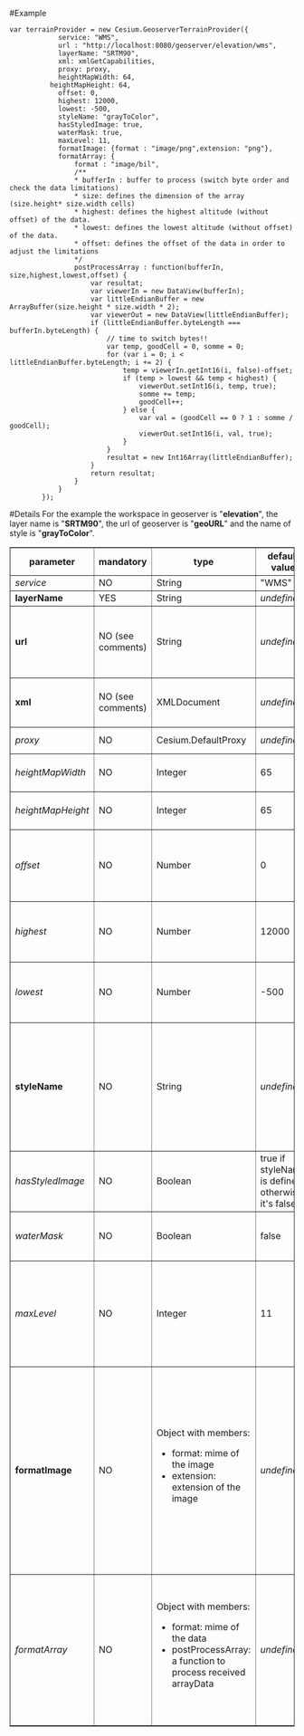 #Example
```
var terrainProvider = new Cesium.GeoserverTerrainProvider({
			service: "WMS",	
	        url : "http://localhost:8080/geoserver/elevation/wms",
	        layerName: "SRTM90",
	        xml: xmlGetCapabilities,
	        proxy: proxy,
	        heightMapWidth: 64,
          heightMapHeight: 64,
	        offset: 0,
	        highest: 12000,
	        lowest: -500,
	        styleName: "grayToColor",
	        hasStyledImage: true,
	        waterMask: true,
	        maxLevel: 11,
	        formatImage: {format : "image/png",extension: "png"},
	        formatArray: {
				format : "image/bil",
				/**
				* bufferIn : buffer to process (switch byte order and check the data limitations)
				* size: defines the dimension of the array (size.height* size.width cells)
				* highest: defines the highest altitude (without offset) of the data. 
				* lowest: defines the lowest altitude (without offset) of the data. 
				* offset: defines the offset of the data in order to adjust the limitations
				*/
				postProcessArray : function(bufferIn, size,highest,lowest,offset) {
					var resultat;
					var viewerIn = new DataView(bufferIn);
					var littleEndianBuffer = new ArrayBuffer(size.height * size.width * 2);
					var viewerOut = new DataView(littleEndianBuffer);
					if (littleEndianBuffer.byteLength === bufferIn.byteLength) {
						// time to switch bytes!!
						var temp, goodCell = 0, somme = 0;
						for (var i = 0; i < littleEndianBuffer.byteLength; i += 2) {
							temp = viewerIn.getInt16(i, false)-offset;
							if (temp > lowest && temp < highest) {
								viewerOut.setInt16(i, temp, true);
								somme += temp;
								goodCell++;
							} else {
								var val = (goodCell == 0 ? 1 : somme / goodCell);
								viewerOut.setInt16(i, val, true);
							}
						}
						resultat = new Int16Array(littleEndianBuffer);
					}
					return resultat;
				}
			}
	    });
```
	    
#Details
For the example the workspace in geoserver is "**elevation**", the layer name is "**SRTM90**", the url of geoserver is "**geoURL**" and the name of style is "**grayToColor**".
<table style="align:left;" border="1">
<tr style="center;">
  <th>parameter</th>
  <th>mandatory</th>
  <th>type</th>
  <th>default value</th>
  <th>geoserver example</th>
  <th>geoWebCache example</th>
  <th>comments</th>
</tr>
<tr>
  <td><i>service</i></td>
  <td>NO</td>
  <td>String</td>
  <td>"WMS"</td>
  <td>"WMS"</td>
  <td>"WMS"</td>
  <td>indicates type of service</td>
</tr>
<tr>
  <td><b>layerName</b></td>
  <td>YES</td>
  <td>String</td>
  <td><i>undefined</i></td>
  <td>"SRTM90"</td>
  <td>"elevation:SRTM90"</td>
  <td>name of the layer to use</td>
</tr>
<tr>
  <td><b>url</b></td>
  <td>NO (see comments)</td>
  <td>String</td>
  <td><i>undefined</i></td>
  <td>"geoURL/elevation/wms"</td>
  <td>"geoURL/gwc/service/wms"</td>
  <td>URL to acces to getCapabilities document (and ressources of the layer!!).<b> Either xml (see below) and url must be defined</b></td>
</tr>
<tr>
  <td><b>xml</b></td>
  <td>NO (see comments)</td>
  <td>XMLDocument</td>
  <td><i>undefined</i></td>
  <td>XMLDocument of <i>geoURL/elevation/wms?SERVICE=WMS&REQUEST=GetCapabilities&tiled=true</i></td>
  <td>XMLDocument of <i>geoURL/gwc/service/wms?SERVICE=WMS&REQUEST=GetCapabilities&tiled=true</i></td>
  <td>xml that defines the metadata of the layer. <b>Either url (see above) and xml must be defined</b></td>
</tr>
<tr>
  <td><i>proxy</i></td>
  <td>NO</td>
  <td>Cesium.DefaultProxy</td>
  <td><i>undefined</i></td>
  <td>new Cesium.DefaultProxy(urlProxy)</td>
  <td>new Cesium.DefaultProxy(urlProxy)</td>
  <td>a proxy to get data from geoserver</td>
</tr>
<tr>
  <td><i>heightMapWidth<i></td>
  <td>NO</td>
  <td>Integer</td>
  <td>65</td>
  <td>128</td>
  <td>defines width of tile. It seems that Cesium can't work with tile bigger than a certain size (between 129 and 256).</td>
</tr>
<tr>
  <td><i>heightMapHeight<i></td>
  <td>NO</td>
  <td>Integer</td>
  <td>65</td>
  <td>128</td>
  <td>defines height tile. It seems that Cesium can't work with tile bigger than a certain size (between 129 and 256).</td>
</tr>
<tr>
  <td><i>offset</i></td>
  <td>NO</td>
  <td>Number</td>
  <td>0</td>
  <td>300</td>
  <td>400</td>
  <td>offset of the data in meters. It's positive to decrease the altitude of data received and it's negative to increase the altitude of data received</td>
</tr>
<tr>
  <td><i>highest</i></td>
  <td>NO</td>
  <td>Number</td>
  <td>12000</td>
  <td>9000</td>
  <td>9000</td>
  <td>define highest altitude of the layer. If an elevation data is higher, it will be balanced with data of the same sample.</td>
</tr>
<tr>
  <td><i>lowest</i></td>
  <td>NO</td>
  <td>Number</td>
  <td>-500</td>
  <td>-800</td>
  <td>-800</td>
  <td>define lowest altitude of the layer. If an elevation data is lower, it will be balanced with data of the same sample.</td>
</tr>
<tr>
  <td><b>styleName</b></td>
  <td>NO</td>
  <td>String</td>
  <td><i>undefined</i></td>
  <td>"mySLD"</td>
  <td>"mySLD"</td>
  <td>Name of style to use for GeoserverTerrainProvider when it works with BILL/DDS or styled images (<b>required in both case</b>). <b>In case of converted images, this parameter must be undefined or parameter hasStyledImage must be false (see below)</b></td>
</tr>
<tr>
  <td><i>hasStyledImage</i></td>
  <td>NO</td>
  <td>Boolean</td>
  <td>true if styleName is defined, otherwise it's false</td>
  <td>false</td>
  <td>true</td>
  <td>indicates if image type is styled or converted. see comments of styleName parameter above</td>
</tr>
<tr>
  <td><i>waterMask</i></td>
  <td>NO</td>
  <td>Boolean</td>
  <td>false</td>
  <td>false</td>
  <td>true</td>
  <td>Experimental. Indicates if GeoserverTerrainProvider should generate a water mask</td>
</tr>
<tr>
  <td><i>maxLevel</i></td>
  <td>NO</td>
  <td>Integer</td>
  <td>11</td>
  <td>10</td>
  <td>14</td>
  <td>Level maximum to request for the layer. For indication, with a 90 meters (or 3 seconds arc) precision data, level 11 is enough; with a 30 meters (or 1 second arc) precision data, level 13 should be enough. </td>
</tr>
<tr>
  <td><b>formatImage</b></td>
  <td>NO</td>
  <td>Object with members:<ul><li>format: mime of the image</li><li>extension: extension of the image</li></ul></td>
  <td><i>undefined</i></td>
  <td>{format : "image/jpeg",extension: "jpg"}</td>
  <td>{format : "image/png",extension: "png"}</td>
  <td>indicates the type of image to use. <b>If BIL/DDS was added to geoserver, in order to use converted images instead of BILL/DDS, this parameter must be defined</b>. To use styled images without BILL/DDS, formatImage must be defined,and either hasStyledImage is defined to true or styleName must be defined. <b>If BIL/DDS plugin is not inserted in geoserver, GeoserverTerrainProvider will use available image format</b></td>
</tr>
<tr>
  <td><i>formatArray</i></td>
  <td>NO</td>
  <td>Object with members:<ul><li>format: mime of the data</li><li>postProcessArray: a function to process received arrayData</li></ul></td>
  <td><i>undefined</i></td>
  <td><i>see example</i></td>
  <td><i>see example</i></td>
  <td>Format array to use instead of default format array. This format is defined only if BIL/DDS is available in geoserver (<i>image/bil</i> MIME). If formatImage is an undefined parameter and <i>image/bil</i> MIME is available, GeoserverTerrain provider will use the default formatArray.</td>
</tr>
</table> 